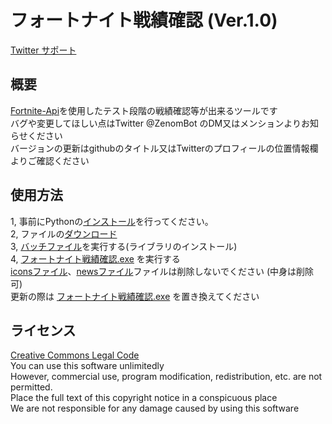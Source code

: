# フォートナイト戦績確認 (Ver.1.0)

[Twitter サポート](https://twitter.com/ZenomBot)

## 概要
[Fortnite-Api](https://fortnite-api.com/)を使用したテスト段階の戦績確認等が出来るツールです  
バグや変更してほしい点はTwitter @ZenomBot のDM又はメンションよりお知らせください  
バージョンの更新はgithubのタイトル又はTwitterのプロフィールの位置情報欄よりご確認ください  

## 使用方法
1, 事前にPythonの[インストール](https://www.python.org/ftp/python/3.7.8/python-3.7.8-amd64-webinstall.exe)を行ってください。  
2, ファイルの[ダウンロード](https://github.com/Zenom-Git/Fortnite-BRCheck/archive/refs/heads/main.zip)  
3, [バッチファイル](install.bat)を実行する(ライブラリのインストール)  
4, [フォートナイト戦績確認.exe](フォートナイト戦績確認.exe) を実行する  
[iconsファイル](icons)、[newsファイル](news)ファイルは削除しないでください (中身は削除可)  
更新の際は [フォートナイト戦績確認.exe](フォートナイト戦績確認.exe) を置き換えてください  

## ライセンス
[Creative Commons Legal Code](LICENSE "ライセンス")  
You can use this software unlimitedly  
However, commercial use, program modification, redistribution, etc. are not permitted.  
Place the full text of this copyright notice in a conspicuous place  
We are not responsible for any damage caused by using this software  
